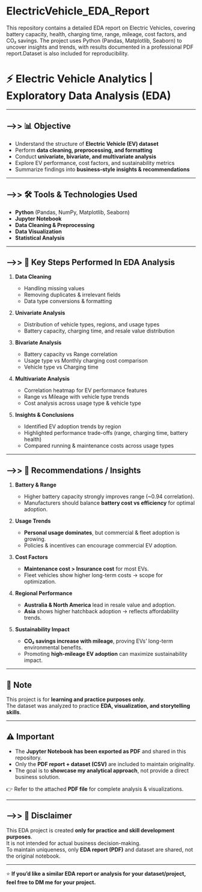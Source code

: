 # ElectricVehicle_EDA_Report

This repository contains a detailed EDA report on Electric Vehicles, covering battery capacity, health, charging time, range, mileage, cost factors, and CO₂ savings. The project uses Python (Pandas, Matplotlib, Seaborn) to uncover insights and trends, with results documented in a professional PDF report.Dataset is also included for reproducibility.

# ⚡ Electric Vehicle Analytics | Exploratory Data Analysis (EDA)

---

## **-->> 📊 Objective**

- Understand the structure of **Electric Vehicle (EV) dataset**  
- Perform **data cleaning, preprocessing, and formatting**  
- Conduct **univariate, bivariate, and multivariate analysis**  
- Explore EV performance, cost factors, and sustainability metrics  
- Summarize findings into **business-style insights & recommendations**  

---

## **-->> 🛠️ Tools & Technologies Used**

- **Python** (Pandas, NumPy, Matplotlib, Seaborn)  
- **Jupyter Notebook**  
- **Data Cleaning & Preprocessing**  
- **Data Visualization**  
- **Statistical Analysis**  

---

## **-->> 📌 Key Steps Performed In EDA Analysis**

1. **Data Cleaning**  
   - Handling missing values  
   - Removing duplicates & irrelevant fields  
   - Data type conversions & formatting  

2. **Univariate Analysis**  
   - Distribution of vehicle types, regions, and usage types  
   - Battery capacity, charging time, and resale value distribution  

3. **Bivariate Analysis**  
   - Battery capacity vs Range correlation  
   - Usage type vs Monthly charging cost comparison  
   - Vehicle type vs Charging time  

4. **Multivariate Analysis**  
   - Correlation heatmap for EV performance features  
   - Range vs Mileage with vehicle type trends  
   - Cost analysis across usage type & vehicle type  

5. **Insights & Conclusions**  
   - Identified EV adoption trends by region  
   - Highlighted performance trade-offs (range, charging time, battery health)  
   - Compared running & maintenance costs across usage types  

---

## **-->> 📌 Recommendations / Insights**

1. **Battery & Range**  
   - Higher battery capacity strongly improves range (~0.94 correlation).  
   - Manufacturers should balance **battery cost vs efficiency** for optimal adoption.  

2. **Usage Trends**  
   - **Personal usage dominates**, but commercial & fleet adoption is growing.  
   - Policies & incentives can encourage commercial EV adoption.  

3. **Cost Factors**  
   - **Maintenance cost > Insurance cost** for most EVs.  
   - Fleet vehicles show higher long-term costs → scope for optimization.  

4. **Regional Performance**  
   - **Australia & North America** lead in resale value and adoption.  
   - **Asia** shows higher hatchback adoption → reflects affordability trends.  

5. **Sustainability Impact**  
   - **CO₂ savings increase with mileage**, proving EVs’ long-term environmental benefits.  
   - Promoting **high-mileage EV adoption** can maximize sustainability impact.  

---

## **📎 Note**

This project is for **learning and practice purposes only**.  
The dataset was analyzed to practice **EDA, visualization, and storytelling skills**.  

---

## **⚠️ Important**

- The **Jupyter Notebook has been exported as PDF** and shared in this repository.  
- Only the **PDF report + dataset (CSV)** are included to maintain originality.  
- The goal is to **showcase my analytical approach**, not provide a direct business solution.  

👉 Refer to the attached **PDF file** for complete analysis & visualizations.  

---

## **-->> 📌 Disclaimer**

This EDA project is created **only for practice and skill development purposes**.  
It is not intended for actual business decision-making.  
To maintain uniqueness, only **EDA report (PDF)** and dataset are shared, not the original notebook.  

---

⭐ **If you’d like a similar EDA report or analysis for your dataset/project, feel free to DM me for your project.**  
